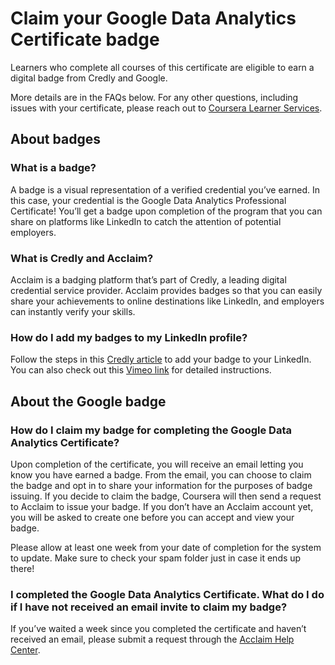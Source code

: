 # Claim your Google Data Analytics Certificate badge

Learners who complete all courses of this certificate are eligible to earn a digital badge from Credly and Google.

More details are in the FAQs below. For any other questions, including issues with your certificate, please reach out to [Coursera Learner Services](https://learner.coursera.help/hc/en-us).

## About badges

### What is a badge?

A badge is a visual representation of a verified credential you’ve earned. In this case, your credential is the Google Data Analytics Professional Certificate! You’ll get a badge upon completion of the program that you can share on platforms like LinkedIn to catch the attention of potential employers.

### What is Credly and Acclaim?

Acclaim is a badging platform that’s part of Credly, a leading digital credential service provider. Acclaim provides badges so that you can easily share your achievements to online destinations like LinkedIn, and employers can instantly verify your skills.

### How do I add my badges to my LinkedIn profile?

Follow the steps in this [Credly article](https://support.credly.com/hc/en-us/articles/360021221491-How-can-I-add-my-badge-to-my-LinkedIn-profile-and-share-to-my-feed-) to add your badge to your LinkedIn. You can also check out this [Vimeo link](https://vimeo.com/725834127?embedded=true&source=vimeo_logo&owner=149323741) for detailed instructions.

## About the Google badge

### How do I claim my badge for completing the Google Data Analytics Certificate?

Upon completion of the certificate, you will receive an email letting you know you have earned a badge. From the email, you can choose to claim the badge and opt in to share your information for the purposes of badge issuing. If you decide to claim the badge, Coursera will then send a request to Acclaim to issue your badge. If you don’t have an Acclaim account yet, you will be asked to create one before you can accept and view your badge.

Please allow at least one week from your date of completion for the system to update. Make sure to check your spam folder just in case it ends up there!

### I completed the Google Data Analytics Certificate. What do I do if I have not received an email invite to claim my badge?

If you’ve waited a week since you completed the certificate and haven’t received an email, please submit a request through the [Acclaim Help Center](https://support.youracclaim.com/hc/en-us).
